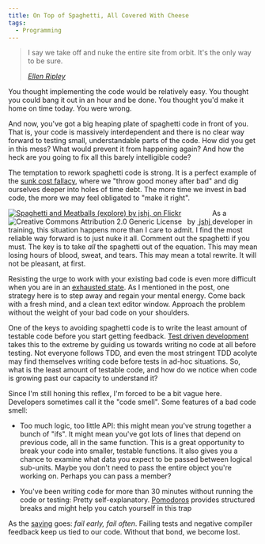 ```yaml
---
title: On Top of Spaghetti, All Covered With Cheese
tags:
  - Programming
---
```

> I say we take off and nuke the entire site from orbit. It's the only way to be sure.
>
> <cite><a href="http://www.imdb.com/title/tt0090605/?ref_=sr_2">Ellen Ripley</a></cite>

You thought implementing the code would be relatively easy. You thought you could bang it out in an hour and be done. You thought you'd make it home on time today. You were wrong.

And now, you've got a big heaping plate of spaghetti code in front of you. That is, your code is massively interdependent and there is no clear way forward to testing small, understandable parts of the code. How did you get in this mess? What would prevent it from happening again? And how the heck are you going to fix all this barely intelligible code?
<span id="more"></span>

The temptation to rework spaghetti code is strong. It is a perfect example of the [sunk cost fallacy][1], where we "throw good money after bad" and dig ourselves deeper into holes of time debt. The more time we invest in bad code, the more we may feel obligated to "make it right".

<div style="float:left" about='http://farm2.static.flickr.com/1243/824608884_c02e6978bd_m.jpg'>
  <a href='http://www.flickr.com/photos/jshj/824608884/' target='_blank'><img xmlns:dct='http://purl.org/dc/terms/' href='http://purl.org/dc/dcmitype/StillImage' rel='dct:type' src='http://farm2.static.flickr.com/1243/824608884_c02e6978bd_m.jpg' alt='Spaghetti and Meatballs (explore) by jshj, on Flickr' title='Spaghetti and Meatballs (explore) by jshj, on Flickr' border='0' /></a><br /><a rel='license' href='http://creativecommons.org/licenses/by/2.0/' target='_blank'><img src='http://i.creativecommons.org/l/by/2.0/80x15.png' alt='Creative Commons Attribution 2.0 Generic License' title='Creative Commons Attribution 2.0 Generic License' border='0' align='left' /></a>&nbsp;&nbsp;by&nbsp;<a href='http://www.flickr.com/people/jshj/' target='_blank'>&nbsp;</a><a xmlns:cc='http://creativecommons.org/ns#' rel='cc:attributionURL' property='cc:attributionName' href='http://www.flickr.com/people/jshj/' target='_blank'>jshj</a><a href='http://www.imagecodr.org/' target='_blank'>&nbsp;</a>
</div>

As a developer in training, this situation happens more than I care to admit. I find the most reliable way forward is to just nuke it all. Comment out the spaghetti if you must. The key is to take *all* the spaghetti out of the equation. This may mean losing hours of blood, sweat, and tears. This may mean a total rewrite. It will not be pleasant, at first.

Resisting the urge to work with your existing bad code is even more difficult when you are in an [exhausted state][2]. As I mentioned in the post, one strategy here is to step away and regain your mental energy. Come back with a fresh mind, and a clean text editor window. Approach the problem without the weight of your bad code on your shoulders.

One of the keys to avoiding spaghetti code is to write the least amount of testable code before you start getting feedback. [Test driven development][3] takes this to the extreme by guiding us towards writing no code at all before testing. Not everyone follows TDD, and even the most stringent TDD acolyte may find themselves writing code before tests in ad-hoc situations. So, what is the least amount of testable code, and how do we notice when code is growing past our capacity to understand it?

Since I'm still honing this reflex, I'm forced to be a bit vague here. Developers sometimes call it the "code smell". Some features of a bad code smell:

*   Too much logic, too little API: this might mean you've strung together a bunch of "ifs". It might mean you've got lots of lines that depend on previous code, all in the same function. This is a great opportunity to break your code into smaller, testable functions. It also gives you a chance to examine what data you expect to be passed between logical sub-units. Maybe you don't need to pass the entire object you're working on. Perhaps you can pass a member?

*   You've been writing code for more than 30 minutes without running the code or testing: Pretty self-explanatory. [Pomodoros][4] provides structured breaks and might help you catch yourself in this trap

As the [saying][5] goes: <cite>fail early, fail often</cite>. Failing tests and negative compiler feedback keep us tied to our code. Without that bond, we become lost.

[1]: http://lesswrong.com/lw/at/sunk_cost_fallacy/
[2]: http://www.unlimited-code-works.com/2013/05/06/unexhaustion/
[3]: http://en.wikipedia.org/wiki/Test-driven_development
[4]: http://en.wikipedia.org/wiki/Pomodoro_Technique
[5]: http://www.codinghorror.com/blog/2006/05/fail-early-fail-often.html
